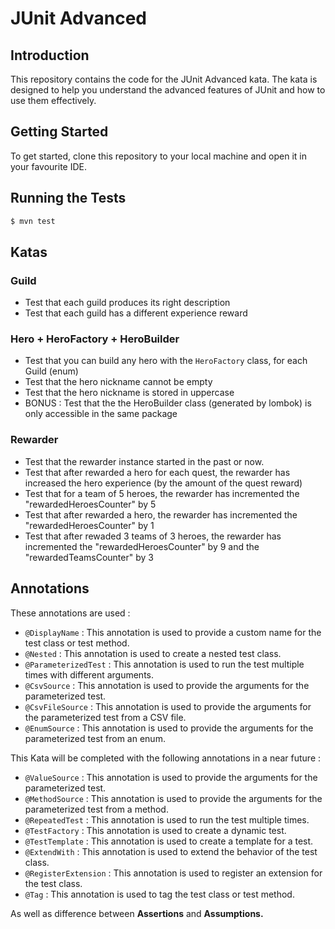# JUnit Advanced

## Introduction

This repository contains the code for the JUnit Advanced kata. 
The kata is designed to help you understand the advanced features of JUnit and how to use them effectively.

## Getting Started

To get started, clone this repository to your local machine and open it in your favourite IDE.

## Running the Tests

```bash
$ mvn test
```

## Katas

### Guild

- Test that each guild produces its right description
- Test that each guild has a different experience reward

### Hero + HeroFactory + HeroBuilder

- Test that you can build any hero with the `HeroFactory` class, for each Guild (enum)
- Test that the hero nickname cannot be empty
- Test that the hero nickname is stored in uppercase
- BONUS : Test that the the HeroBuilder class (generated by lombok) is only accessible in the same package

### Rewarder

- Test that the rewarder instance started in the past or now.
- Test that after rewarded a hero for each quest, the rewarder has increased the hero experience (by the amount of the quest reward)
- Test that for a team of 5 heroes, the rewarder has incremented the "rewardedHeroesCounter" by 5
- Test that after rewarded a hero, the rewarder has incremented the "rewardedHeroesCounter" by 1
- Test that after rewaded 3 teams of 3 heroes, the rewarder has incremented the "rewardedHeroesCounter" by 9 and the "rewardedTeamsCounter" by 3

## Annotations

These annotations are used :

- `@DisplayName` : This annotation is used to provide a custom name for the test class or test method.
- `@Nested` : This annotation is used to create a nested test class.
- `@ParameterizedTest` : This annotation is used to run the test multiple times with different arguments.
- `@CsvSource` : This annotation is used to provide the arguments for the parameterized test.
- `@CsvFileSource` : This annotation is used to provide the arguments for the parameterized test from a CSV file.
- `@EnumSource` : This annotation is used to provide the arguments for the parameterized test from an enum.

This Kata will be completed with the following annotations in a near future :

- `@ValueSource` : This annotation is used to provide the arguments for the parameterized test.
- `@MethodSource` : This annotation is used to provide the arguments for the parameterized test from a method.
- `@RepeatedTest` : This annotation is used to run the test multiple times.
- `@TestFactory` : This annotation is used to create a dynamic test.
- `@TestTemplate` : This annotation is used to create a template for a test.
- `@ExtendWith` : This annotation is used to extend the behavior of the test class.
- `@RegisterExtension` : This annotation is used to register an extension for the test class.
- `@Tag` : This annotation is used to tag the test class or test method.

As well as difference between **Assertions** and **Assumptions.**